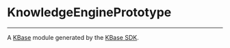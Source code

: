 
# KnowledgeEnginePrototype
---

A [KBase](https://kbase.us) module generated by the [KBase SDK](https://github.com/kbase/kb_sdk).


